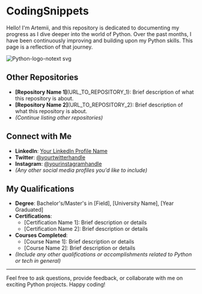 # CodingSnippets

Hello! I'm Artemii, and this repository is dedicated to documenting my progress as I dive deeper into the world of Python. Over the past months, I have been continuously improving and building upon my Python skills. This page is a reflection of that journey.

![Python-logo-notext svg](https://github.com/Milltrader/CodingSnippets/assets/136706246/31492d3e-159e-4044-ace4-850786204264|width=10px)


## Other Repositories
- **[Repository Name 1]**(URL_TO_REPOSITORY_1): Brief description of what this repository is about.
- **[Repository Name 2]**(URL_TO_REPOSITORY_2): Brief description of what this repository is about.
- *(Continue listing other repositories)*

## Connect with Me
- **LinkedIn**: [Your LinkedIn Profile Name](YOUR_LINKEDIN_PROFILE_URL)
- **Twitter**: [@yourtwitterhandle](YOUR_TWITTER_PROFILE_URL)
- **Instagram**: [@yourinstagramhandle](YOUR_INSTAGRAM_PROFILE_URL)
- *(Any other social media profiles you'd like to include)*

## My Qualifications
- **Degree**: Bachelor's/Master's in [Field], [University Name], [Year Graduated]
- **Certifications**:
  - [Certification Name 1]: Brief description or details
  - [Certification Name 2]: Brief description or details
- **Courses Completed**:
  - [Course Name 1]: Brief description or details
  - [Course Name 2]: Brief description or details
- *(Include any other qualifications or accomplishments related to Python or tech in general)*

---

Feel free to ask questions, provide feedback, or collaborate with me on exciting Python projects. Happy coding!
